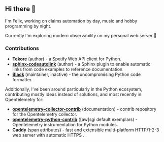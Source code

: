 ## Hi there 👋

I'm Felix, working on claims automation by day, music and hobby programming by night.

Currently I'm exploring modern observability on my personal web server 🔭

### Contributions

- [**Tekore**](https://github.com/felix-hilden/tekore) (author) - a Spotify Web API client for Python.
- [**sphinx-codeautolink**](https://github.com/felix-hilden/sphinx-codeautolink) (author) - a Sphinx plugin to enable automatic links from code examples to reference documentation.
- [**Black**](https://github.com/psf/black) (maintainer, inactive) - the uncompromising Python code formatter.

Additionally, I've been around particularly in the Python ecosystem, contributing mostly ideas instead of solutions,
and most recently in Opentelemetry for:
- [**opentelemetry-collector-contrib**](https://github.com/open-telemetry/opentelemetry-collector-contrib/commits/main/?author=felix-hilden) (documentation) - contrib repository for the Opentelemetry collector.
- [**opentelemetry-python-contrib**](https://github.com/open-telemetry/opentelemetry-python-contrib) ([aw]sgi default exemplars) - Opentelemetry instrumentation for Python modules.
- [**Caddy**](https://github.com/caddyserver/caddy) (span attributes) - fast and extensible multi-platform HTTP/1-2-3 web server with automatic HTTPS .

